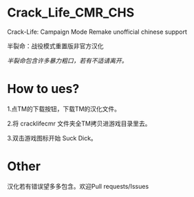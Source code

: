 # Crack_Life_CMR_CHS
Crack-Life: Campaign Mode Remake unofficial chinese support

半裂命：战役模式重置版非官方汉化

*半裂命包含许多暴力粗口，若有不适请离开。*
# How to ues?
1.点TM的下载按钮，下载TM的汉化文件。

2.将 cracklifecmr 文件夹全TM拷贝进游戏目录里去。

3.双击游戏图标开始 Suck Dick。

# Other
汉化若有错误望多多包含。欢迎Pull requests/Issues